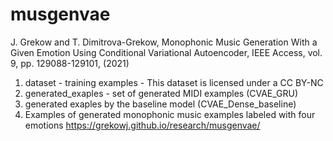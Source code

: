 # musgenvae
J. Grekow and T. Dimitrova-Grekow, Monophonic Music Generation With a Given Emotion Using Conditional Variational Autoencoder, IEEE Access, vol. 9, pp. 129088-129101, (2021)

1. dataset - training examples - This dataset is licensed under a CC BY-NC
2. generated_exaples - set of generated MIDI examples (CVAE_GRU)
3. generated exaples by the baseline model (CVAE_Dense_baseline)
4. Examples of generated monophonic music examples labeled with four emotions https://grekowj.github.io/research/musgenvae/
